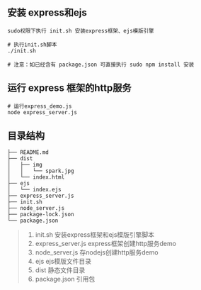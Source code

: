 ## 安装 express和ejs
```
sudo权限下执行 init.sh 安装express框架、ejs模版引擎

# 执行init.sh脚本
./init.sh

# 注意：如已经含有 package.json 可直接执行 sudo npm install 安装
```

## 运行 express 框架的http服务
```
# 运行express_demo.js
node express_server.js
```

## 目录结构
```
├── README.md
├── dist
│   ├── img
│   │   └── spark.jpg
│   └── index.html
├── ejs
│   └── index.ejs
├── express_server.js
├── init.sh
├── node_server.js
├── package-lock.json
└── package.json
```

> 1. init.sh             安装express框架和ejs模版引擎脚本
> 2. express_server.js   express框架创建http服务demo
> 3. node_server.js      存nodejs创建http服务demo
> 4. ejs                 ejs模版文件目录
> 5. dist                静态文件目录
> 6. package.json        引用包